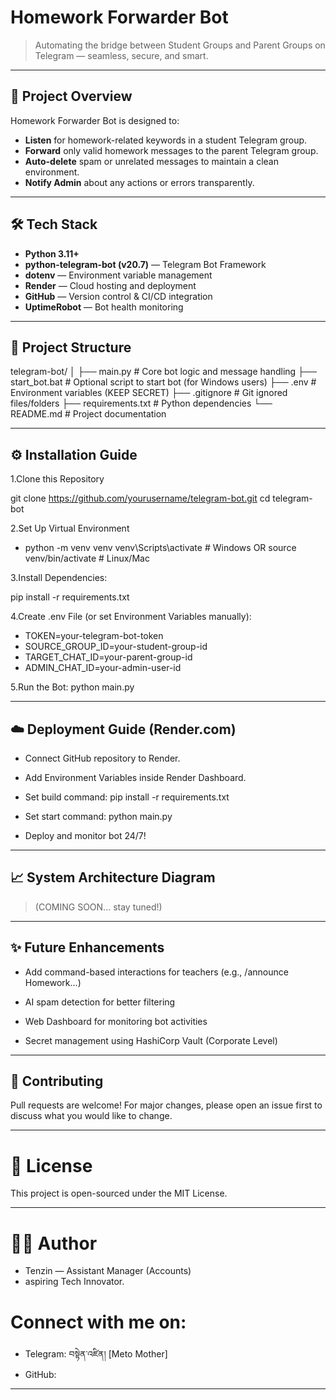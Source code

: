 # Homework Forwarder Bot

> Automating the bridge between Student Groups and Parent Groups on Telegram — seamless, secure, and smart.

---

## 🚀 Project Overview

Homework Forwarder Bot is designed to:
- **Listen** for homework-related keywords in a student Telegram group.
- **Forward** only valid homework messages to the parent Telegram group.
- **Auto-delete** spam or unrelated messages to maintain a clean environment.
- **Notify Admin** about any actions or errors transparently.

---

## 🛠️ Tech Stack

- **Python 3.11+**
- **python-telegram-bot (v20.7)** — Telegram Bot Framework
- **dotenv** — Environment variable management
- **Render** — Cloud hosting and deployment
- **GitHub** — Version control & CI/CD integration
- **UptimeRobot** — Bot health monitoring

---

## 📂 Project Structure

telegram-bot/
│
├── main.py            # Core bot logic and message handling
├── start_bot.bat      # Optional script to start bot (for Windows users)
├── .env               # Environment variables (KEEP SECRET)
├── .gitignore         # Git ignored files/folders
├── requirements.txt   # Python dependencies
└── README.md          # Project documentation


---

## ⚙️ Installation Guide

1.Clone this Repository

git clone https://github.com/yourusername/telegram-bot.git
cd telegram-bot


2.Set Up Virtual Environment

- python -m venv venv
venv\Scripts\activate # Windows
OR
source venv/bin/activate # Linux/Mac


3.Install Dependencies:

pip install -r requirements.txt


4.Create .env File
(or set Environment Variables manually):

- TOKEN=your-telegram-bot-token
- SOURCE_GROUP_ID=your-student-group-id
- TARGET_CHAT_ID=your-parent-group-id
- ADMIN_CHAT_ID=your-admin-user-id


5.Run the Bot: python main.py


---

## ☁️ Deployment Guide (Render.com)

- Connect GitHub repository to Render.

- Add Environment Variables inside Render Dashboard.

- Set build command: pip install -r requirements.txt

- Set start command: python main.py

- Deploy and monitor bot 24/7!


---

## 📈 System Architecture Diagram

> (COMING SOON... stay tuned!)


---

## ✨ Future Enhancements

- Add command-based interactions for teachers (e.g., /announce Homework...)

- AI spam detection for better filtering

- Web Dashboard for monitoring bot activities

- Secret management using HashiCorp Vault (Corporate Level)


---

## 🤝 Contributing

Pull requests are welcome!
For major changes, please open an issue first to discuss what you would like to change.


---

# 📄 License

This project is open-sourced under the MIT License.


---

# 👩‍💻 Author

- Tenzin — Assistant Manager (Accounts) 
- aspiring Tech Innovator.


# Connect with me on:
- Telegram: བསྟེན་འཛིན། [Meto Mother]
- GitHub: 


---
